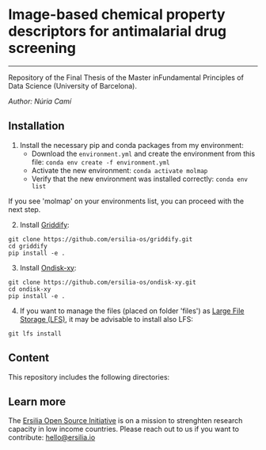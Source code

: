 # Image-based chemical property descriptors for antimalarial drug screening

-------

Repository of the Final Thesis of the Master inFundamental Principles of Data Science (University of Barcelona).

_Author: Núria Camí_

<!-- Exploitation of the Medicines for Malaria Venture (MMV) dataset on the activity of putative antimalarial compounds in asexual blood stages of the Plasmodium Falciparum parasite. Usage of the [MolMap](https://github.com/shenwanxiang/bidd-molmap) library as a DL model for predicting the activity of the molecules against the pathogen that causes Malaria.
 -->

## Installation

1. Install the necessary pip and conda packages from my environment:
    - Download the ```environment.yml``` and create the environment from this file: ```conda env create -f environment.yml```
    - Activate the new environment: ```conda activate molmap```
    - Verify that the new environment was installed correctly: ```conda env list```

If you see 'molmap' on your environments list, you can proceed with the next step. 


2. Install [Griddify](https://github.com/ersilia-os/griddify):
```
git clone https://github.com/ersilia-os/griddify.git
cd griddify
pip install -e .
```

3. Install [Ondisk-xy](https://github.com/ersilia-os/ondisk-xy):
```
git clone https://github.com/ersilia-os/ondisk-xy.git
cd ondisk-xy
pip install -e .
```

4. If you want to manage the files (placed on folder 'files') as [Large File Storage (LFS)](https://git-lfs.github.com/), it may be advisable to install also LFS:

```
git lfs install
```

## Content

This repository includes the following directories:

<!-- - data: contains the datasets used for the different implementations.
- deliverables: contains the report and the slides presentation for the defense.
- files: contains the files saved on disk generated for the different implementations.
- notebooks: contains all the scripts coded for developing the project.
- src: source files containing logic classes.
- tools: [bidd-molmap](https://github.com/shenwanxiang/bidd-molmap) cloned repository with minor modifications in order to fit our problem. -->

## Learn more

The [Ersilia Open Source Initiative](https://ersilia.io) is on a mission to strenghten research capacity in low income countries. Please reach out to us if you want to contribute: [hello@ersilia.io]()

